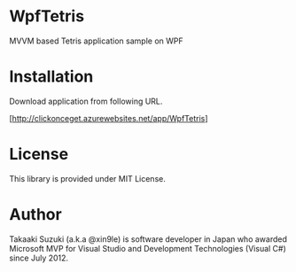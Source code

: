 # WpfTetris
MVVM based Tetris application sample on WPF




# Installation

Download application from following URL.

[http://clickonceget.azurewebsites.net/app/WpfTetris]




# License

This library is provided under MIT License.




# Author

Takaaki Suzuki (a.k.a @xin9le) is software developer in Japan who awarded Microsoft MVP for Visual Studio and Development Technologies (Visual C#) since July 2012.
